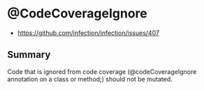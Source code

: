 # @CodeCoverageIgnore

* https://github.com/infection/infection/issues/407

## Summary

Code that is ignored from code coverage (@codeCoverageIgnore annotation on a class or method;) should not be mutated.
